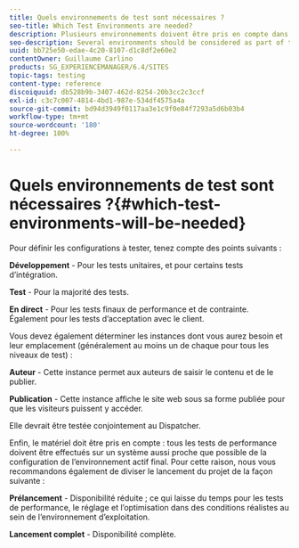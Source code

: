 ```yaml
---
title: Quels environnements de test sont nécessaires ?
seo-title: Which Test Environments are needed?
description: Plusieurs environnements doivent être pris en compte dans le cadre du test.
seo-description: Several environments should be considered as part of testing
uuid: bb725e50-edae-4c20-8107-d1c8df2e60e2
contentOwner: Guillaume Carlino
products: SG_EXPERIENCEMANAGER/6.4/SITES
topic-tags: testing
content-type: reference
discoiquuid: db528b9b-3407-462d-8254-20b3cc2c3ccf
exl-id: c3c7c007-4814-4bd1-987e-534df4575a4a
source-git-commit: bd94d3949f0117aa3e1c9f0e84f7293a5d6b03b4
workflow-type: tm+mt
source-wordcount: '180'
ht-degree: 100%

---
```


# Quels environnements de test sont nécessaires ?{#which-test-environments-will-be-needed}

Pour définir les configurations à tester, tenez compte des points suivants :

**Développement** - Pour les tests unitaires, et pour certains tests d’intégration.

**Test** - Pour la majorité des tests.

**En direct** - Pour les tests finaux de performance et de contrainte. Également pour les tests d’acceptation avec le client.

Vous devez également déterminer les instances dont vous aurez besoin et leur emplacement (généralement au moins un de chaque pour tous les niveaux de test) :

**Auteur** - Cette instance permet aux auteurs de saisir le contenu et de le publier.

**Publication** - Cette instance affiche le site web sous sa forme publiée pour que les visiteurs puissent y accéder.

Elle devrait être testée conjointement au Dispatcher.

Enfin, le matériel doit être pris en compte : tous les tests de performance doivent être effectués sur un système aussi proche que possible de la configuration de l’environnement actif final. Pour cette raison, nous vous recommandons également de diviser le lancement du projet de la façon suivante :

**Prélancement** - Disponibilité réduite ; ce qui laisse du temps pour les tests de performance, le réglage et l’optimisation dans des conditions réalistes au sein de l’environnement d’exploitation.

**Lancement complet** - Disponibilité complète.
